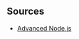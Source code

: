 ## Sources

- [Advanced Node.js](https://youtube.com/playlist?list=PLkzDzmo9y3VETa2XvIch29djB47v4zJQS&si=Gfwrb9liVxaMXiDq)
